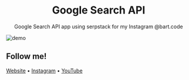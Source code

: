 <h1 align="center">
  Google Search API
</h1>

<p align="center">
  Google Search API app using serpstack for my Instagram @bart.code
</p>

![demo](https://i.imgur.com/bu9jhzg.png)

## Follow me!

[Website](https://www.bartzalewski.com) • [Instagram](https://www.instagram.com/bart.code) • [YouTube](https://www.youtube.com/channel/UCwkU0-_RJbS16X5pbcW-tPQ)

